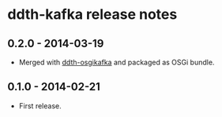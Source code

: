 ddth-kafka release notes
========================

0.2.0 - 2014-03-19
------------------
- Merged with [ddth-osgikafka](https://github.com/DDTH/ddth-osgikafka) and packaged as OSGi bundle.


0.1.0 - 2014-02-21
------------------
- First release.

